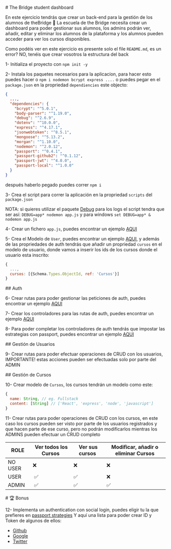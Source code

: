 # The Bridge student dashboard

En este ejercicio tendrás que crear un back-end para la gestión de los alumnos de theBridge 🌉
La escuela de the Bridge necesita crear un dashboard para poder gestionar sus alumnos, los admins podrán ver, añadir, editar y eliminar los alumnos de la plataforma y los alumnos pueden acceder para ver los cursos disponibles.

Como podéis ver en este ejercicio es presente solo el file `README.md`, es un error? NO, tenéis que crear vosotros la estructura del back

1- Initializa el proyecto con `npm init -y`

2- Instala los paquetes necesarios para la aplicacíon, para hacer esto puedes hacer o `npm i nodemon bcrypt express ....` o puedes pegar en el `package.json` en la propriedad `dependiencies` este objecto:

```json
{
  ...,
  "dependencies": {
    "bcrypt": "^5.0.1",
    "body-parser": "^1.19.0",
    "debug": "^2.6.9",
    "dotenv": "^10.0.0",
    "express": "^4.17.1",
    "jsonwebtoken": "^8.5.1",
    "mongoose": "^5.13.2",
    "morgan": "^1.10.0",
    "nodemon": "^2.0.12",
    "passport": "^0.4.1",
    "passport-github2": "^0.1.12",
    "passport-jwt": "^4.0.0",
    "passport-local": "^1.0.0"
  }
}
```

después haberlo pegado puedes correr `npm i`

3- Crea el script para correr la aplicación en la propriedad `scripts` del `package.json`

NOTA: si quieres utilizar el paquete [Debug](https://www.npmjs.com/package/debug) para los logs el script tendra que ser así: `DEBUG=app* nodemon app.js` y para windows `set DEBUG=app* & nodemon app.js`

4- Crear un fichero `app.js`, puedes encontrar un ejemplo [AQUI](https://github.com/TheBridge-FullStackDeveloper/fs-pt2104-authentication/blob/1b1d0d652d/auth-with-comments/app.js)

5- Crea el Modelo de `User`, puedes encontrar un ejemplo [AQUI](https://github.com/TheBridge-FullStackDeveloper/fs-pt2104-authentication/blob/1b1d0d652d/auth-with-comments/model/User.js), y además de las propriedades de auth tendrás que añadir un propriedad `cursos` en el modelo de usuario,
donde vamos a inserir los ids de los cursos donde el usuario esta inscrito:

```js
{ 
  ...,
  cursos: [{Schema.Types.ObjectId, ref: 'Cursos'}]
}
```

## Auth

6- Crear rutas para poder gestionar las peticiones de auth, puedes encontrar un ejemplo [AQUI](https://github.com/TheBridge-FullStackDeveloper/fs-pt2104-authentication/blob/1b1d0d652d/auth-with-comments/routes/auth-route.js)

7- Crear los controladores para las rutas de auth, puedes encontrar un ejemplo [AQUI](https://github.com/TheBridge-FullStackDeveloper/fs-pt2104-authentication/blob/1b1d0d652d/auth-with-comments/controllers/auth.controller.js)

8- Para poder completar los controladores de auth tendrás que impostar las estrategias con passport, puedes encontrar un ejemplo [AQUI](https://github.com/TheBridge-FullStackDeveloper/fs-pt2104-authentication/blob/1b1d0d652d/auth-with-comments/auth/passport.js)

## Gestión de Usuarios

9- Crear rutas para poder efectuar operaciones de CRUD con los usuarios, IMPORTANTE! estas acciones pueden ser efectuadas solo por parte del ADMIN

## Gestión de Cursos

10- Crear modelo de `Cursos`, los cursos tendrán un modelo como este:

```js
{
  name: String, // eg. Fullstack
  content: [String] // ['React', 'express', 'node', 'javascript']
}
```

11- Crear rutas para poder operaciones de CRUD con los cursos, en este caso los cursos pueden ser visto por parte de los usuarios registrados y que hacen parte de ese curso, pero no podrán modificarlos mientras los ADMINS pueden efectuar un CRUD completo

| ROLE    |  Ver todos los Cursos |  Ver sus cursos | Modificar, añadir o eliminar Cursos |
| ------- | --------------------- | --------------- | ----------------------------------- |
| NO USER | ❌                    | ❌              | ❌                                  |
| USER    |  ✅                   | ✅              | ❌                                  |
| ADMIN   |  ✅                   | ✅              | ✅                                  |

# 🏆 Bonus

12- Implementa un authentication con social login, puedes eligir tu la que prefieres en [passport strategies](http://www.passportjs.org/packages/)
Y aquí una lista para poder crear ID y Token de algunos de ellos:

- [Github](https://github.com/settings/developers)
- [Google](https://developers.google.com/identity/protocols/oauth2)
- [Twitter](https://developer.twitter.com/en/docs/authentication/oauth-2-0/application-only)

